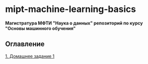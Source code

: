 # mipt-machine-learning-basics

**Магистратура МФТИ "Наука о данных" репозиторий по курсу "Основы машинного обучения"**

## Оглавление  

[1. Домашнее задание 1](https://github.com/Max-Zima/mipt-machine-learning-basics/tree/master/Домашнее%20задание%201)
